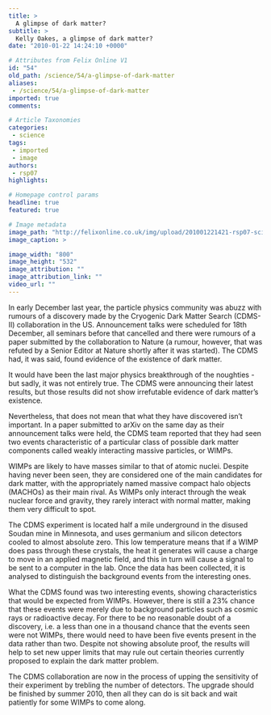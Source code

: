 ```yaml
---
title: >
  A glimpse of dark matter?
subtitle: >
  Kelly Oakes, a glimpse of dark matter?
date: "2010-01-22 14:24:10 +0000"

# Attributes from Felix Online V1
id: "54"
old_path: /science/54/a-glimpse-of-dark-matter
aliases:
 - /science/54/a-glimpse-of-dark-matter
imported: true
comments:

# Article Taxonomies
categories:
 - science
tags:
 - imported
 - image
authors:
 - rsp07
highlights:

# Homepage control params
headline: true
featured: true

# Image metadata
image_path: "http://felixonline.co.uk/img/upload/201001221421-rsp07-science.jpg"
image_caption: >

image_width: "800"
image_height: "532"
image_attribution: ""
image_attribution_link: ""
video_url: ""
---
```


In early December last year, the particle physics community was abuzz with rumours of a discovery made by the Cryogenic Dark Matter Search (CDMS-II) collaboration in the US. Announcement talks were scheduled for 18th December, all seminars before that cancelled and there were rumours of a paper submitted by the collaboration to Nature (a rumour, however, that was refuted by a Senior Editor at Nature shortly after it was started). The CDMS had, it was said, found evidence of the existence of dark matter.

 It would have been the last major physics breakthrough of the noughties - but sadly, it was not entirely true. The CDMS were announcing their latest results, but those results did not show irrefutable evidence of dark matter’s existence.

 Nevertheless, that does not mean that what they have discovered isn’t important. In a paper submitted to arXiv on the same day as their announcement talks were held, the CDMS team reported that they had seen two events characteristic of a particular class of possible dark matter components called weakly interacting massive particles, or WIMPs.

 WIMPs are likely to have masses similar to that of atomic nuclei. Despite having never been seen, they are considered one of the main candidates for dark matter, with the appropriately named massive compact halo objects (MACHOs) as their main rival. As WIMPs only interact through the weak nuclear force and gravity, they rarely interact with normal matter, making them very difficult to spot.

 The CDMS experiment is located half a mile underground in the disused Soudan mine in Minnesota, and uses germanium and silicon detectors cooled to almost absolute zero. This low temperature means that if a WIMP does pass through these crystals, the heat it generates will cause a charge to move in an applied magnetic field, and this in turn will cause a signal to be sent to a computer in the lab. Once the data has been collected, it is analysed to distinguish the background events from the interesting ones.

 What the CDMS found was two interesting events, showing characteristics that would be expected from WIMPs. However, there is still a 23% chance that these events were merely due to background particles such as cosmic rays or radioactive decay. For there to be no reasonable doubt of a discovery, i.e. a less than one in a thousand chance that the events seen were not WIMPs, there would need to have been five events present in the data rather than two. Despite not showing absolute proof, the results will help to set new upper limits that may rule out certain theories currently proposed to explain the dark matter problem.

 The CDMS collaboration are now in the process of upping the sensitivity of their experiment by trebling the number of detectors. The upgrade should be finished by summer 2010, then all they can do is sit back and wait patiently for some WIMPs to come along.
